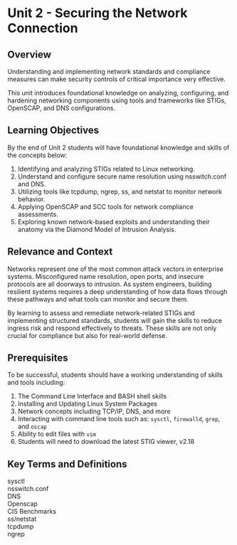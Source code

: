 # Unit 2 - Securing the Network Connection

## Overview

Understanding and implementing network standards and compliance measures can make security controls of critical importance very effective.

This unit introduces foundational knowledge on analyzing, configuring, and hardening networking components using tools and frameworks like STIGs, OpenSCAP, and DNS configurations.

## Learning Objectives

By the end of Unit 2 students will have foundational knowledge and skills of
the concepts below:

1. Identifying and analyzing STIGs related to Linux networking.
2. Understand and configure secure name resolution using nsswitch.conf and DNS.
3. Utilizing tools like tcpdump, ngrep, ss, and netstat to monitor network behavior.
4. Applying OpenSCAP and SCC tools for network compliance assessments.
5. Exploring known network-based exploits and understanding their anatomy via the Diamond Model of Intrusion Analysis.

## Relevance and Context

Networks represent one of the most common attack vectors in enterprise systems. Misconfigured name
resolution, open ports, and insecure protocols are all doorways to intrusion. As system engineers,
building resilient systems requires a deep understanding of how data flows through these pathways
and what tools can monitor and secure them.

By learning to assess and remediate network-related STIGs and implementing structured standards,
students will gain the skills to reduce ingress risk and respond effectively to threats. These skills
are not only crucial for compliance but also for real-world defense.

## Prerequisites

To be successful, students should have a working understanding of skills and tools including:

1. The Command Line Interface and BASH shell skills
2. Installing and Updating Linux System Packages
3. Network concepts including TCP/IP, DNS, and more
4. Interacting with command line tools such as: `sysctl`, `firewalld`, `grep`, and `oscap`
5. Ability to edit files with `vim`
6. Students will need to download the latest STIG viewer, v2.18

## Key Terms and Definitions

sysctl  
nsswitch.conf  
DNS  
Openscap  
CIS Benchmarks  
ss/netstat  
tcpdump  
ngrep
